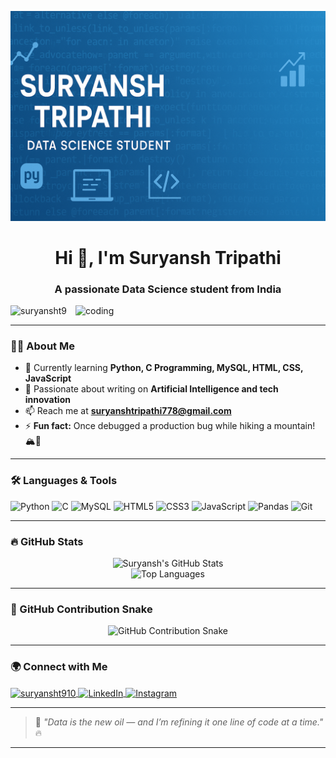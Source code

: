 <!-- Banner -->
![logo](https://github.com/suryansht9/suryansht9/blob/main/Github%20banner.png.png)


<h1 align="center">Hi 👋, I'm Suryansh Tripathi</h1>
<h3 align="center">A passionate Data Science student from India</h3>

<img align="right" alt="coding" width="400" src="https://camo.githubusercontent.com/4d9f5ecceb711eec6e2018f38a5677dc657c9738d4a65ba3b928c41c0a45b439/68747470733a2f2f6d69726f2e6d656469756d2e636f6d2f6d61782f313336302f302a37513379765349765f7430696f4a2d5a2e676966" >

<p align="left"> <img src="https://komarev.com/ghpvc/?username=suryansht9&label=Profile%20views&color=0e75b6&style=flat" alt="suryansht9" /> </p>

---

### 👨‍💻 About Me

- 🌱 Currently learning **Python, C Programming, MySQL, HTML, CSS, JavaScript**
- 📝 Passionate about writing on **Artificial Intelligence and tech innovation**
- 📫 Reach me at **suryanshtripathi778@gmail.com**
- ⚡ **Fun fact:** Once debugged a production bug while hiking a mountain! 🏔️🐞

---

### 🛠️ Languages & Tools

![Python](https://img.shields.io/badge/Python-3776AB?style=for-the-badge&logo=python&logoColor=white)
![C](https://img.shields.io/badge/C-00599C?style=for-the-badge&logo=c&logoColor=white)
![MySQL](https://img.shields.io/badge/MySQL-005C84?style=for-the-badge&logo=mysql&logoColor=white)
![HTML5](https://img.shields.io/badge/HTML5-E34F26?style=for-the-badge&logo=html5&logoColor=white)
![CSS3](https://img.shields.io/badge/CSS3-1572B6?style=for-the-badge&logo=css3&logoColor=white)
![JavaScript](https://img.shields.io/badge/JavaScript-F7DF1E?style=for-the-badge&logo=javascript&logoColor=black)
![Pandas](https://img.shields.io/badge/Pandas-150458?style=for-the-badge&logo=pandas&logoColor=white)
![Git](https://img.shields.io/badge/Git-F05032?style=for-the-badge&logo=git&logoColor=white)

---

### 🔥 GitHub Stats

<p align="center">
  <img src="https://github-readme-stats.vercel.app/api?username=suryansht9&show_icons=true&theme=tokyonight" alt="Suryansh's GitHub Stats" />
  <br />
  <img src="https://github-readme-stats.vercel.app/api/top-langs/?username=suryansht9&layout=compact&theme=tokyonight" alt="Top Languages" />
</p>

---

### 🐍 GitHub Contribution Snake

<p align="center">
  <img src="https://github.com/suryansht9/suryansht9/blob/output/github-contribution-grid-snake.svg" alt="GitHub Contribution Snake" />
</p>

---

### 🌍 Connect with Me

<p align="left">
  <a href="https://twitter.com/suryansht910" target="blank">
    <img align="center" src="https://raw.githubusercontent.com/rahuldkjain/github-profile-readme-generator/master/src/images/icons/Social/twitter.svg" alt="suryansht910" height="30" width="40" />
  </a>
  <a href="https://www.linkedin.com/in/suryansh-tripathi-5b3384242/" target="blank">
    <img align="center" src="https://raw.githubusercontent.com/rahuldkjain/github-profile-readme-generator/master/src/images/icons/Social/linked-in-alt.svg" alt="LinkedIn" height="30" width="40" />
  </a>
  <a href="https://instagram.com/suryansh_tripathii" target="blank">
    <img align="center" src="https://raw.githubusercontent.com/rahuldkjain/github-profile-readme-generator/master/src/images/icons/Social/instagram.svg" alt="Instagram" height="30" width="40" />
  </a>
</p>

---

> 💬 *"Data is the new oil — and I’m refining it one line of code at a time."* 🔥

---

